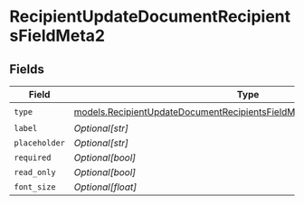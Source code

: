 # RecipientUpdateDocumentRecipientsFieldMeta2


## Fields

| Field                                                                                                                                                      | Type                                                                                                                                                       | Required                                                                                                                                                   | Description                                                                                                                                                |
| ---------------------------------------------------------------------------------------------------------------------------------------------------------- | ---------------------------------------------------------------------------------------------------------------------------------------------------------- | ---------------------------------------------------------------------------------------------------------------------------------------------------------- | ---------------------------------------------------------------------------------------------------------------------------------------------------------- |
| `type`                                                                                                                                                     | [models.RecipientUpdateDocumentRecipientsFieldMetaDocumentsRecipientsType](../models/recipientupdatedocumentrecipientsfieldmetadocumentsrecipientstype.md) | :heavy_check_mark:                                                                                                                                         | N/A                                                                                                                                                        |
| `label`                                                                                                                                                    | *Optional[str]*                                                                                                                                            | :heavy_minus_sign:                                                                                                                                         | N/A                                                                                                                                                        |
| `placeholder`                                                                                                                                              | *Optional[str]*                                                                                                                                            | :heavy_minus_sign:                                                                                                                                         | N/A                                                                                                                                                        |
| `required`                                                                                                                                                 | *Optional[bool]*                                                                                                                                           | :heavy_minus_sign:                                                                                                                                         | N/A                                                                                                                                                        |
| `read_only`                                                                                                                                                | *Optional[bool]*                                                                                                                                           | :heavy_minus_sign:                                                                                                                                         | N/A                                                                                                                                                        |
| `font_size`                                                                                                                                                | *Optional[float]*                                                                                                                                          | :heavy_minus_sign:                                                                                                                                         | N/A                                                                                                                                                        |